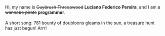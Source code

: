 Hi, my name is ~~Guybrush Threepwood~~ **Luciano Federico Pereira**, and I am a ~~wannabe pirate~~ **programmer**.<br><br>A short song: 781 bounty of doubloons gleams in the sun, a treasure hunt has just begun! Arrr!

